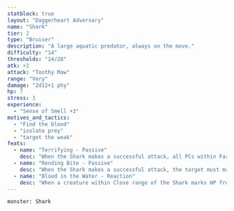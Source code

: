 ```yaml
---
statblock: true
layout: "Daggerheart Adversary"
name: "Shark"
tier: 2
type: "Bruiser"
description: "A large aquatic predator, always on the move."
difficulty: "14"
thresholds: "14/28"
atk: +2
attack: "Toothy Maw"
range: "Very"
damage: "2d12+1 phy"
hp: 7
stress: 3
experience:
  - "Sense of Smell +3"
motives_and_tactics:
  - "Find the blood"
  - "isolate prey"
  - "target the weak"
feats:
  - name: "Terrifying - Passive"
    desc: "When the Shark makes a successful attack, all PCs within Far range lose a Hope and you gain a Fear."
  - name: "Rending Bite - Passive"
    desc: "When the Shark makes a successful attack, the target must mark an Armor Slot without receiving its benefits (they can still use armor to reduce the damage). If they can’t mark an Armor Slot, they must mark an additional HP."
  - name: "Blood in the Water - Reaction"
    desc: "When a creature within Close range of the Shark marks HP from another creature’s attack, you can mark a Stress to immediately spotlight the Shark, moving them into Melee range of the target and making a standard attack."
---
```


```statblock
monster: Shark
```